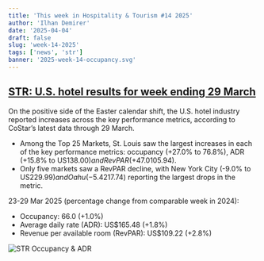 ```yaml
---
title: 'This week in Hospitality & Tourism #14 2025'
author: 'Ilhan Demirer'
date: '2025-04-04'
draft: false
slug: 'week-14-2025'
tags: ['news', 'str']
banner: '2025-week-14-occupancy.svg'
---
```


## [STR: U.S. hotel results for week ending 29 March](https://str.com/press-release/us-hotel-results-week-ending-29-march)

On the positive side of the Easter calendar shift, the U.S. hotel industry reported increases across the key performance metrics, according to CoStar’s latest data through 29 March.

- Among the Top 25 Markets, St. Louis saw the largest increases in each of the key performance metrics: occupancy (+27.0% to 76.8%), ADR (+15.8% to US$138.00) and RevPAR (+47.0% to US$105.94).
- Only five markets saw a RevPAR decline, with New York City (-9.0% to US$229.99) and Oahu (-5.4% to US$217.74) reporting the largest drops in the metric.

23-29 Mar 2025 (percentage change from comparable week in 2024):

- Occupancy: 66.0 (+1.0%)
- Average daily rate (ADR): US$165.48 (+1.8%)
- Revenue per available room (RevPAR): US$109.22 (+2.8%)

![STR Occupancy & ADR](/images/blogimages/2025-week-14-occupancy.svg)

